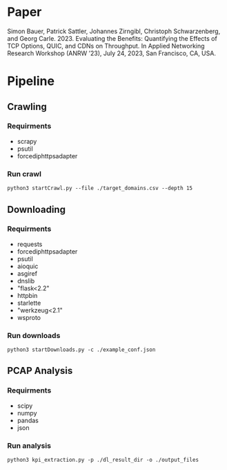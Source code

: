 # Paper

Simon Bauer, Patrick Sattler, Johannes Zirngibl, Christoph Schwarzenberg, and Georg Carle. 2023. Evaluating the Benefits: Quantifying the Effects of TCP Options, QUIC, and CDNs on Throughput. In Applied Networking Research Workshop (ANRW ’23), July 24, 2023, San Francisco, CA, USA. 

# Pipeline 

## Crawling 

### Requirments

* scrapy
* psutil 
* forcediphttpsadapter

### Run crawl
```
python3 startCrawl.py --file ./target_domains.csv --depth 15 
```
## Downloading 

### Requirments

* requests
* forcediphttpsadapter
* psutil
* aioquic
* asgiref 
* dnslib
* "flask<2.2"
* httpbin
* starlette
* "werkzeug<2.1" 
* wsproto

### Run downloads
```
python3 startDownloads.py -c ./example_conf.json
```

## PCAP Analysis

### Requirments

* scipy
* numpy
* pandas
* json

### Run analysis
```
python3 kpi_extraction.py -p ./dl_result_dir -o ./output_files
```